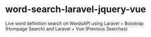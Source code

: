 # word-search-laravel-jquery-vue

Live word definition search on WordsAPI using Laravel + Boostrap (Hompage Search) and Laravel + Vue (Previous Searches)
